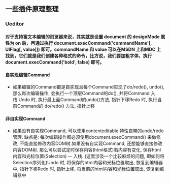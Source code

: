 ## 一些插件原理整理
### Ueditor
#### 对于支持富文本编辑的浏览器来说，其实就是设置 document 的 designMode 属性为 on 后，再通过执行 document.execCommand('commandName'[, UIFlag[, value]]) 即可。commandName 和 value 可以在MSDN 上和MDC 上找到，它们就是我们创建各种格式的命令，比方说，我们要加粗字体，执行 document.execCommand('bold', false) 即可。

#### 自实现编辑Command
- 如果编辑的Command都是自实现且每个Command实现了do/redo(), undo(), 那么每次编辑操作, 会执行一个顶层Command的do(), 并将Command 入栈.Undo 时, 执行最上面Command的undo()方法, 指针下移Redo 时, 执行当前Command的 do/redo() 方法, 指针上移
#### 非自实现Command
- 如果没有自实现Command, 可以使用contenteditable 特性自带的undo/redo管理. 缺点是: 每次编辑操作都必须使用document.execCommand() 来做修改, 不能直接修改内容DOM树.如果没有自实现Command, 还想能够直接修改内容DOM树. 那么可以尝试定时保存内容(html格式)若内容有变化, 保存html内容和光标位置(Selection) -- 入栈. (这里涉及一个比较麻烦的问题, 即如何将Selection序列化)Undo 时, 将保存的html内容和光标位置取出, 恢复到编辑器中, 指针下移Redo 时, 指针上移, 将当前的html内容和光标位置取出, 恢复到编辑器中
